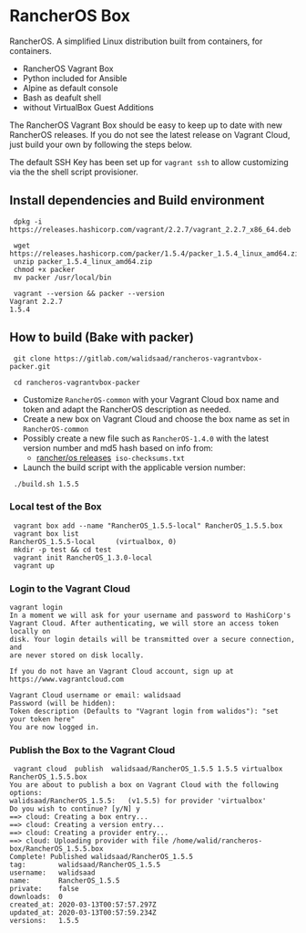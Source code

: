 # RancherOS Box

RancherOS. A simplified Linux distribution built from containers, for containers.

- RancherOS Vagrant Box
- Python included for Ansible
- Alpine as default console
- Bash as deafult shell
- without VirtualBox Guest Additions

The RancherOS Vagrant Box should be easy to keep up to date with new RancherOS releases. If you do not see the latest release on Vagrant Cloud, just build your own by following the steps below.

The default SSH Key has been set up for `vagrant ssh` to allow customizing via the the shell script provisioner.

## Install dependencies and Build environment

```shell
 dpkg -i https://releases.hashicorp.com/vagrant/2.2.7/vagrant_2.2.7_x86_64.deb

 wget https://releases.hashicorp.com/packer/1.5.4/packer_1.5.4_linux_amd64.zip
 unzip packer_1.5.4_linux_amd64.zip
 chmod +x packer
 mv packer /usr/local/bin

 vagrant --version && packer --version
Vagrant 2.2.7
1.5.4

```

## How to build (Bake with packer)

```shell
 git clone https://gitlab.com/walidsaad/rancheros-vagrantvbox-packer.git

 cd rancheros-vagrantvbox-packer
```

- Customize `RancherOS-common` with your Vagrant Cloud box name and token and adapt the RancherOS description as needed.
- Create a new box on Vagrant Cloud and choose the box name as set in `RancherOS-common`
- Possibly create a new file such as `RancherOS-1.4.0` with the latest version number and md5 hash based on info from:
  - [rancher/os releases](https://github.com/rancher/os/releases/)` iso-checksums.txt`
- Launch the build script with the applicable version number:
```
 ./build.sh 1.5.5
```

### Local test of the Box

```
 vagrant box add --name "RancherOS_1.5.5-local" RancherOS_1.5.5.box
 vagrant box list
RancherOS_1.5.5-local     (virtualbox, 0)
 mkdir -p test && cd test
 vagrant init RancherOS_1.3.0-local
 vagrant up
```

### Login to the Vagrant Cloud

```shell
vagrant login
In a moment we will ask for your username and password to HashiCorp's
Vagrant Cloud. After authenticating, we will store an access token locally on
disk. Your login details will be transmitted over a secure connection, and
are never stored on disk locally.

If you do not have an Vagrant Cloud account, sign up at
https://www.vagrantcloud.com

Vagrant Cloud username or email: walidsaad
Password (will be hidden): 
Token description (Defaults to "Vagrant login from walidos"): "set your token here"
You are now logged in.
```
### Publish the Box to the Vagrant Cloud

```shell
 vagrant cloud  publish  walidsaad/RancherOS_1.5.5 1.5.5 virtualbox RancherOS_1.5.5.box
You are about to publish a box on Vagrant Cloud with the following options:
walidsaad/RancherOS_1.5.5:   (v1.5.5) for provider 'virtualbox'
Do you wish to continue? [y/N] y
==> cloud: Creating a box entry...
==> cloud: Creating a version entry...
==> cloud: Creating a provider entry...
==> cloud: Uploading provider with file /home/walid/rancheros-box/RancherOS_1.5.5.box
Complete! Published walidsaad/RancherOS_1.5.5
tag:        walidsaad/RancherOS_1.5.5
username:   walidsaad
name:       RancherOS_1.5.5
private:    false
downloads:  0
created_at: 2020-03-13T00:57:57.297Z
updated_at: 2020-03-13T00:57:59.234Z
versions:   1.5.5

```



